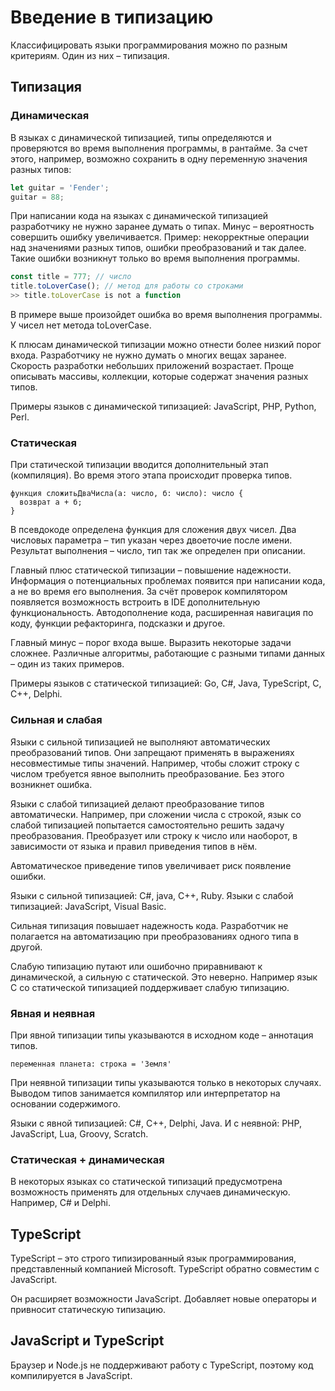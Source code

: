 # Введение в типизацию

Классифицировать языки программирования можно по разным критериям. Один из них –
типизация.

## Типизация

### Динамическая

В языках с динамической типизацией, типы определяются и проверяются во время
выполнения программы, в рантайме. За счет этого, например, возможно сохранить в
одну переменную значения разных типов:

``` JavaScript
let guitar = 'Fender';
guitar = 88;
```

При написании кода на языках с динамической типизацией разработчику не нужно
заранее думать о типах. Минус – вероятность совершить ошибку увеличивается.
Пример: некорректные операции над значениями разных типов, ошибки преобразований
и так далее. Такие ошибки возникнут только во время выполнения программы.

``` JavaScript
const title = 777; // число
title.toLoverCase(); // метод для работы со строками
>> title.toLoverCase is not a function
```

В примере выше произойдет ошибка во время выполнения программы. У чисел нет
метода toLoverCase.

К плюсам динамической типизации можно отнести более низкий порог входа.
Разработчику не нужно думать о многих вещах заранее. Скорость разработки
небольших приложений возрастает. Проще описывать массивы, коллекции, которые
содержат значения разных типов.

Примеры языков с динамической типизацией: JavaScript, PHP, Python, Perl.

### Статическая

При статической типизации вводится дополнительный этап (компиляция). Во время
этого этапа происходит проверка типов.

``` text
функция сложитьДваЧисла(a: число, б: число): число {
  возврат а + б;
}
```

В псевдокоде определена функция для сложения двух чисел. Два числовых параметра
– тип указан через двоеточие после имени. Результат выполнения – число, тип так
же определен при описании.

Главный плюс статической типизации – повышение надежности. Информация о
потенциальных проблемах появится при написании кода, а не во время его
выполнения. За счёт проверок компилятором появляется возможность встроить в IDE
дополнительную функциональность. Автодополнение кода, расширенная навигация по
коду, функции рефакторинга, подсказки и другое.

Главный минус – порог входа выше. Выразить некоторые задачи сложнее. Различные
алгоритмы, работающие с разными типами данных – один из таких примеров.

Примеры языков с статической типизацией: Go, C#, Java, TypeScript, C, C++,
Delphi.

### Сильная и слабая

Языки с сильной типизацией не выполняют автоматических преобразований типов. Они
запрещают применять в выражениях несовместимые типы значений. Например, чтобы
сложит строку с числом требуется явное выполнить преобразование. Без этого
возникнет ошибка.

Языки с слабой типизацией делают преобразование типов автоматически. Например,
при сложении числа с строкой, язык со слабой типизацией попытается
самостоятельно решить задачу преобразования. Преобразует или строку к число или
наоборот, в зависимости от языка и правил приведения типов в нём.

Автоматическое приведение типов увеличивает риск появление ошибки.

Языки с сильной типизацией: C#, java, C++, Ruby. Языки с слабой типизацией:
JavaScript, Visual Basic.

Сильная типизация повышает надежность кода. Разработчик не полагается на
автоматизацию при преобразованиях одного типа в другой.

Слабую типизацию путают или ошибочно приравнивают к динамической, а сильную с
статической. Это неверно. Например язык C со статической типизацией поддерживает
слабую типизацию.

### Явная и неявная

При явной типизации типы указываются в исходном коде – аннотация типов.

``` text
переменная планета: строка = 'Земля'
```

При неявной типизации типы указываются только в некоторых случаях. Выводом типов
занимается компилятор или интерпретатор на основании содержимого.

Языки с явной типизацией: C#, C++, Delphi, Java. И с неявной: PHP, JavaScript,
Lua, Groovy, Scratch.

### Статическая + динамическая

В некоторых языках со статической типизаций предусмотрена возможность применять
для отдельных случаев динамическую. Например, C# и Delphi.

## TypeScript

TypeScript – это строго типизированный язык программирования, представленный
компанией Microsoft. TypeScript обратно совместим с JavaScript.

Он расширяет возможности JavaScript. Добавляет новые операторы и привносит
статическую типизацию.

## JavaScript и TypeScript

Браузер и Node.js не поддерживают работу с TypeScript, поэтому код компилируется
в JavaScript.
